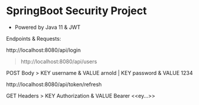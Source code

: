 # SpringBoot Security Project

- Powered by Java 11 & JWT

Endpoints & Requests:

http://localhost:8080/api/login

> http://localhost:8080/api/users

POST
Body > KEY username & VALUE arnold | KEY password & VALUE 1234

http://localhost:8080/api/token/refresh

GET
Headers > KEY Authorization & VALUE Bearer <<ey...>>